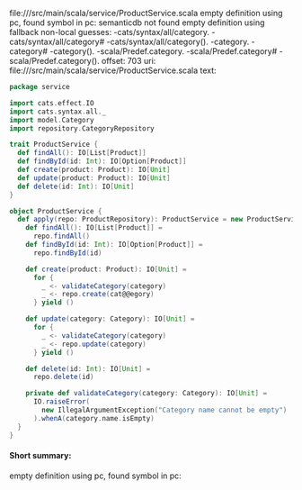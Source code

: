 file://<WORKSPACE>/src/main/scala/service/ProductService.scala
empty definition using pc, found symbol in pc: 
semanticdb not found
empty definition using fallback
non-local guesses:
	 -cats/syntax/all/category.
	 -cats/syntax/all/category#
	 -cats/syntax/all/category().
	 -category.
	 -category#
	 -category().
	 -scala/Predef.category.
	 -scala/Predef.category#
	 -scala/Predef.category().
offset: 703
uri: file://<WORKSPACE>/src/main/scala/service/ProductService.scala
text:
```scala
package service

import cats.effect.IO
import cats.syntax.all._
import model.Category
import repository.CategoryRepository

trait ProductService {
  def findAll(): IO[List[Product]]
  def findById(id: Int): IO[Option[Product]]
  def create(product: Product): IO[Unit]
  def update(product: Product): IO[Unit]
  def delete(id: Int): IO[Unit]
}

object ProductService {
  def apply(repo: ProductRepository): ProductService = new ProductService {
    def findAll(): IO[List[Product]] =
      repo.findAll()
    def findById(id: Int): IO[Option[Product]] =
      repo.findById(id)

    def create(product: Product): IO[Unit] =
      for {
        _ <- validateCategory(category)
        _ <- repo.create(cat@@egory)
      } yield ()

    def update(category: Category): IO[Unit] =
      for {
        _ <- validateCategory(category)
        _ <- repo.update(category)
      } yield ()

    def delete(id: Int): IO[Unit] =
      repo.delete(id)

    private def validateCategory(category: Category): IO[Unit] =
      IO.raiseError(
        new IllegalArgumentException("Category name cannot be empty")
      ).whenA(category.name.isEmpty)
  }
}

```


#### Short summary: 

empty definition using pc, found symbol in pc: 